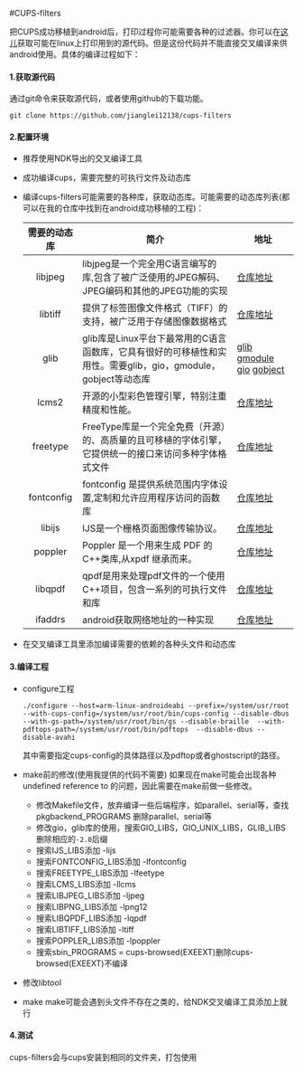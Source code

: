 #CUPS-filters

把CUPS成功移植到android后，打印过程你可能需要各种的过滤器。你可以在[这儿](http://www.openprinting.org/download/cups-filters/)获取可能在linux上打印用到的源代码。但是这份代码并不能直接交叉编译来供android使用。具体的编译过程如下：

#### 1.获取源代码

通过git命令来获取源代码，或者使用github的下载功能。

```shell
git clone https://github.com/jianglei12138/cups-filters
```

#### 2.配置环境 

+ 推荐使用NDK导出的交叉编译工具

+ 成功编译cups，需要完整的可执行文件及动态库

+ 编译cups-filters可能需要的各种库，获取动态库。可能需要的动态库列表(都可以在我的仓库中找到在android成功移植的工程)：

  |   需要的动态库   | 简介                                       | 地址                                       |
  | :--------: | ---------------------------------------- | ---------------------------------------- |
  |  libjpeg   | libjpeg是一个完全用C语言编写的库,包含了被广泛使用的JPEG解码、JPEG编码和其他的JPEG功能的实现 | [仓库地址](https://github.com/jianglei12138/jpeg) |
  |  libtiff   | 提供了标签图像文件格式（TIFF）的支持，被广泛用于存储图像数据格式       | [仓库地址](https://github.com/jianglei12138/libtiff) |
  |    glib    | glib库是Linux平台下最常用的C语言函数库，它具有很好的可移植性和实用性。需要glib，gio，gmodule，gobject等动态库 | [glib](https://github.com/jianglei12138/glib) [gmodule](https://github.com/jianglei12138/gmodule) [gio](https://github.com/jianglei12138/gio) [gobject](https://github.com/jianglei12138/gobject) |
  |   lcms2    | 开源的小型彩色管理引擎，特别注重精度和性能。                   | [仓库地址](https://github.com/jianglei12138/libcms2) |
  |  freetype  | FreeType库是一个完全免费（开源）的、高质量的且可移植的字体引擎，它提供统一的接口来访问多种字体格式文件 | [仓库地址](https://github.com/jianglei12138/freetype) |
  | fontconfig | fontconfig 是提供系统范围内字体设置,定制和允许应用程序访问的函数库  | [仓库地址](https://github.com/jianglei12138/fontconfig) |
  |   libijs   | IJS是一个栅格页面图像传输协议。                        | [仓库地址](https://github.com/jianglei12138/ijs) |
  |  poppler   | Poppler 是一个用来生成 PDF 的C++类库,从xpdf 继承而来。   | [仓库地址](https://github.com/jianglei12138/poppler) |
  |  libqpdf   | qpdf是用来处理pdf文件的一个使用C++项目，包含一系列的可执行文件和库   | [仓库地址](https://github.com/jianglei12138/libqpdf) |
  |  ifaddrs   | android获取网络地址的一种实现                       | [仓库地址](https://github.com/jianglei12138/gobject) |


+ 在交叉编译工具里添加编译需要的依赖的各种头文件和动态库

#### 3.编译工程

- configure工程

  ```shell
  ./configure --host=arm-linux-androideabi --prefix=/system/usr/root  --with-cups-config=/system/usr/root/bin/cups-config --disable-dbus --with-gs-path=/system/usr/root/bin/gs --disable-braille  --with-pdftops-path=/system/usr/root/bin/pdftops  --disable-dbus --disable-avahi
  ```

  其中需要指定cups-config的具体路径以及pdftop或者ghostscript的路径。

- make前的修改(使用我提供的代码不需要)
  如果现在make可能会出现各种undefined reference to 的问题，因此需要在make前做一些修改。
  - 修改Makefile文件，放弃编译一些后端程序，如parallel、serial等，查找pkgbackend_PROGRAMS 删除parallel、serial等
  - 修改gio，glib库的使用，搜索GIO_LIBS，GIO_UNIX_LIBS，GLIB_LIBS删除相应的`-2.0`后缀
  - 搜索IJS_LIBS添加 -lijs
  - 搜索FONTCONFIG_LIBS添加 -lfontconfig
  - 搜索FREETYPE_LIBS添加 -lfeetype
  - 搜索LCMS_LIBS添加 -llcms
  - 搜索LIBJPEG_LIBS添加 -ljpeg
  - 搜索LIBPNG_LIBS添加 -lpng12
  - 搜索LIBQPDF_LIBS添加 -lqpdf
  - 搜索LIBTIFF_LIBS添加 -ltiff
  - 搜索POPPLER_LIBS添加 -lpoppler
  - 搜索sbin_PROGRAMS = cups-browsed(EXEEXT)删除cups-browsed(EXEEXT)不编译
- 修改libtool


- make
  make可能会遇到头文件不存在之类的，给NDK交叉编译工具添加上就行

#### 4.测试

cups-filters会与cups安装到相同的文件夹，打包使用
